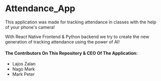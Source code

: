 # Attendance_App

This application was made for tracking attendance in classes with the help of your phone's camera!

With React Native Frontend & Python backend we try to create the new generation of tracking attendance
using the power of AI!

#### The Contributors On This Repository & CEO Of The Application:
- Lajos Zalan
- Nago Mark
- Mark Peter

